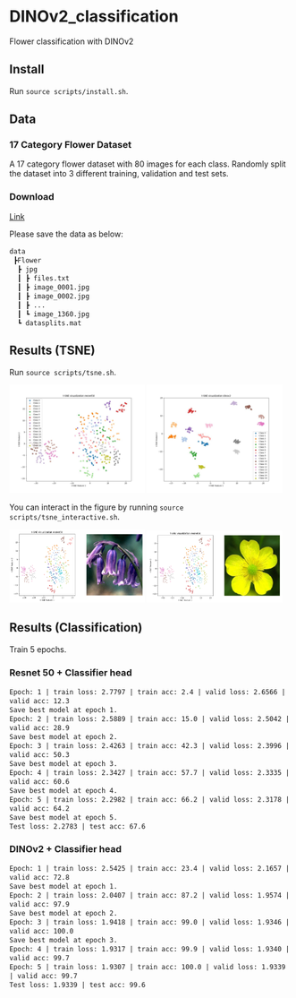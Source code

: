 # DINOv2_classification
Flower classification with DINOv2

## Install
Run `source scripts/install.sh`.

## Data

### 17 Category Flower Dataset
A 17 category flower dataset with 80 images for each class. Randomly split the dataset into 3 different training, validation and test sets.

### Download
[Link](https://www.robots.ox.ac.uk/~vgg/data/flowers/17/)

Please save the data as below:

```
data
 ┣Flower
  ┣ jpg
  ┃ ┣ files.txt
  ┃ ┣ image_0001.jpg
  ┃ ┣ image_0002.jpg
  ┃ ┣ ...
  ┃ ┗ image_1360.jpg
  ┗ datasplits.mat
```

## Results (TSNE)
Run `source scripts/tsne.sh`.

<p float="left">
  <img src="assets/tsne_resnet50.jpg" alt="ResNet50 t-SNE" style="width:48%">
  <img src="assets/tsne_dinov2.jpg" alt="DINO-V2 t-SNE" style="width:48%">
</p>

You can interact in the figure by running `source scripts/tsne_interactive.sh`.

<p float="left">
  <img src="assets/tsne_interactive1.jpg" alt="ResNet50 t-SNE interactive 1" style="width:48%">
  <img src="assets/tsne_interactive2.jpg" alt="ResNet50 t-SNE interactive 2" style="width:48%">
</p>

## Results (Classification)
Train 5 epochs.

### Resnet 50 + Classifier head
```
Epoch: 1 | train loss: 2.7797 | train acc: 2.4 | valid loss: 2.6566 | valid acc: 12.3 
Save best model at epoch 1.
Epoch: 2 | train loss: 2.5889 | train acc: 15.0 | valid loss: 2.5042 | valid acc: 28.9 
Save best model at epoch 2.
Epoch: 3 | train loss: 2.4263 | train acc: 42.3 | valid loss: 2.3996 | valid acc: 50.3 
Save best model at epoch 3.
Epoch: 4 | train loss: 2.3427 | train acc: 57.7 | valid loss: 2.3335 | valid acc: 60.6 
Save best model at epoch 4.
Epoch: 5 | train loss: 2.2982 | train acc: 66.2 | valid loss: 2.3178 | valid acc: 64.2 
Save best model at epoch 5.
Test loss: 2.2783 | test acc: 67.6
```

### DINOv2 + Classifier head
```
Epoch: 1 | train loss: 2.5425 | train acc: 23.4 | valid loss: 2.1657 | valid acc: 72.8 
Save best model at epoch 1.
Epoch: 2 | train loss: 2.0407 | train acc: 87.2 | valid loss: 1.9574 | valid acc: 97.9 
Save best model at epoch 2.
Epoch: 3 | train loss: 1.9418 | train acc: 99.0 | valid loss: 1.9346 | valid acc: 100.0 
Save best model at epoch 3.
Epoch: 4 | train loss: 1.9317 | train acc: 99.9 | valid loss: 1.9340 | valid acc: 99.7 
Epoch: 5 | train loss: 1.9307 | train acc: 100.0 | valid loss: 1.9339 | valid acc: 99.7 
Test loss: 1.9339 | test acc: 99.6
```
